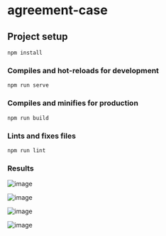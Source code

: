 # agreement-case

## Project setup
```
npm install
```

### Compiles and hot-reloads for development
```
npm run serve
```

### Compiles and minifies for production
```
npm run build
```

### Lints and fixes files
```
npm run lint
```

### Results
![image](https://github.com/Askhatux/Agreement_Template/assets/84700623/f8d80c72-ca84-46da-8434-7a4ab09405c5)

![image](https://github.com/Askhatux/Agreement_Template/assets/84700623/fbd7d2c1-1073-46bd-8711-fba99479d8ba)

![image](https://github.com/Askhatux/Agreement_Template/assets/84700623/a36256ae-0ff8-4739-905e-6104b0d70e17)

![image](https://github.com/Askhatux/Agreement_Template/assets/84700623/386ed922-173c-4222-bf41-46d913eb355a)





